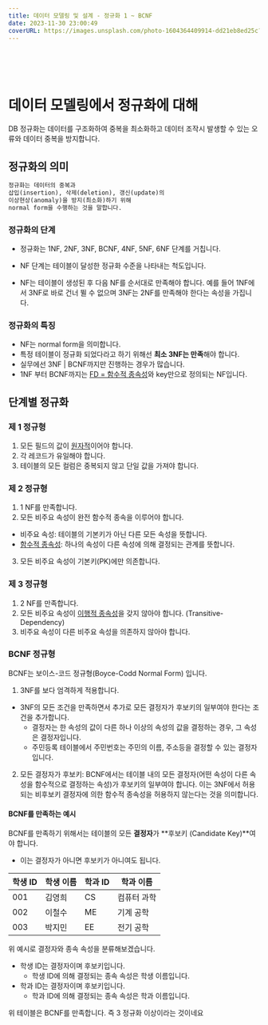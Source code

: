 ```yaml
---
title: 데이터 모델링 및 설계 - 정규화 1 ~ BCNF
date: 2023-11-30 23:00:49
coverURL: https://images.unsplash.com/photo-1604364409914-dd21eb8ed25c?q=80&w=2835&auto=format&fit=crop&ixlib=rb-4.0.3&ixid=M3wxMjA3fDB8MHxwaG90by1wYWdlfHx8fGVufDB8fHx8fA%3D%3D
---
```

<br />
<br />
<br />

# 데이터 모델링에서 정규화에 대해 

DB 정규화는 데이터를 구조화하여 중복을 최소화하고
데이터 조작시 발생할 수 있는 오류와 데이터 중복을 방지합니다.

## 정규화의 의미

```md
정규화는 데이터의 중복과 
삽입(insertion), 삭제(deletion), 갱신(update)의 
이상현상(anomaly)을 방지(최소화)하기 위해
normal form을 수행하는 것을 말합니다.
```

### 정규화의 단계

- 정규화는 1NF, 2NF, 3NF, BCNF, 4NF, 5NF, 6NF 단계를 거칩니다.

- NF 단계는 테이블이 달성한 정규화 수준을 나타내는 척도입니다.

- NF는 테이블이 생성된 후 다음 NF를 순서대로 만족해야 합니다.
예를 들어 1NF에서 3NF로 바로 건너 뛸 수 없으며 3NF는 2NF를 만족해야 한다는 속성을 가집니다.

### 정규화의 특징

- NF는 normal form을 의미합니다.
- 특정 테이블이 정규화 되었다라고 하기 위해선 **최소 3NF는 만족**해야 합니다.
- 실무에선 3NF | BCNF까지만 진행하는 경우가 많습니다.
- 1NF 부터 BCNF까지는 <a href="/blog/Engineer-Information-Processing/Functional-Dependent-attribute/">FD = 함수적 종속성</a>와 key만으로 정의되는 NF입니다.

## 단계별 정규화

### 제 1 정규형

1. 모든 필드의 값이 <a href="/blog/Engineer-Information-Processing/Relational-database-atomicity/">원자적</a>이어야 합니다.
2. 각 레코드가 유일해야 합니다.
3. 테이블의 모든 컬럼은 중복되지 않고 단일 값을 가져야 합니다.

### 제 2 정규형

1. 1 NF를 만족합니다.
2. 모든 비주요 속성이 완전 함수적 종속을 이루어야 합니다.
  - 비주요 속성: 테이블의 기본키가 아닌 다른 모든 속성을 뜻합니다.
  - <a href="/blog/Engineer-Information-Processing/Functional-Dependent-attribute/">함수적 종속성</a>: 하나의 속성이 다른 속성에 의해 결정되는 관계를 뜻합니다.
3. 모든 비주요 속성이 기본키(PK)에만 의존합니다.

### 제 3 정규형

1. 2 NF를 만족합니다.
2. 모든 비주요 속성이 <a href="/blog/Engineer-Information-Processing/transitive-dependency/">이행적 종속성</a>을 갖지 않아야 합니다. (Transitive-Dependency)
3. 비주요 속성이 다른 비주요 속성을 의존하지 않아야 합니다.

### BCNF 정규형

BCNF는 보이스-코드 정규형(Boyce-Codd Normal Form) 입니다.

1. 3NF를 보다 엄격하게 적용합니다.
  - 3NF의 모든 조건을 만족하면서 추가로 모든 결정자가 후보키의 일부여야 한다는 조건을 추가합니다.
    - 결정자는 한 속성의 값이 다른 하나 이상의 속성의 값을 결정하는 경우, 그 속성은 결정자입니다.
    - 주민등록 테이블에서 주민번호는 주민의 이름, 주소등을 결정할 수 있는 결정자입니다.
2. 모든 결정자가 후보키: BCNF에서는 테이블 내의 모든 결정자(어떤 속성이 다른 속성을 함수적으로 결정하는 속성)가 후보키의 일부여야 합니다.
 이는 3NF에서 허용되는 비후보키 결정자에 의한 함수적 종속성을 허용하지 않는다는 것을 의미합니다.

#### BCNF를 만족하는 예시

BCNF를 만족하기 위해서는 테이블의 모든 **결정자**가 **후보키 (Candidate Key)**여야 합니다.
- 이는 결정자가 아니면 후보키가 아니여도 됩니다.

| 학생 ID | 학생 이름 | 학과 ID | 학과 이름   |
|---------|---------|--------|-----------|
| 001     | 김영희   | CS     | 컴퓨터 과학 |
| 002     | 이철수   | ME     | 기계 공학   |
| 003     | 박지민   | EE     | 전기 공학   |

위 예시로 결정자와 종속 속성을 분류해보겠습니다.

- 학생 ID는 결정자이며 후보키입니다.
  - 학생 ID에 의해 결정되는 종속 속성은 학생 이름입니다.
- 학과 ID는 결정자이며 후보키입니다.
  - 학과 ID에 의해 결정되는 종속 속성은 학과 이름입니다.

위 테이블은 BCNF를 만족합니다. 즉 3 정규화 이상이라는 것이네요

